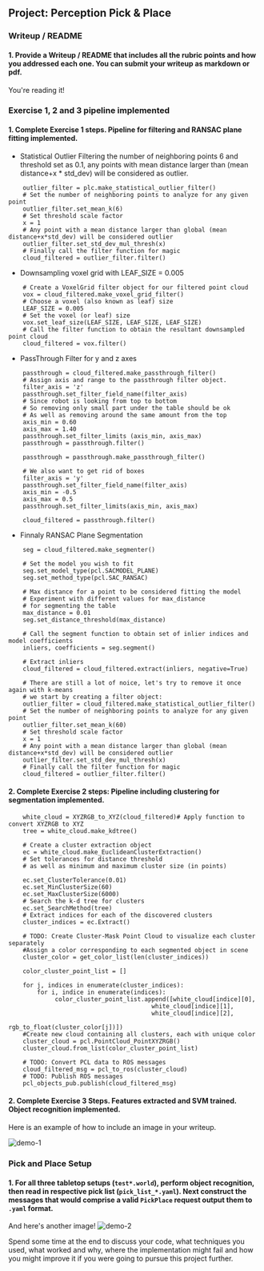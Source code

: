 ## Project: Perception Pick & Place

### Writeup / README

#### 1. Provide a Writeup / README that includes all the rubric points and how you addressed each one.  You can submit your writeup as markdown or pdf.  

You're reading it!

### Exercise 1, 2 and 3 pipeline implemented
#### 1. Complete Exercise 1 steps. Pipeline for filtering and RANSAC plane fitting implemented.

* Statistical Outlier Filtering the number of neighboring points 6 and threshold set as 0.1, any points with mean distance larger than (mean distance+x \* std_dev) will be considered as outlier.
```
    outlier_filter = plc.make_statistical_outlier_filter()
    # Set the number of neighboring points to analyze for any given point
    outlier_filter.set_mean_k(6)
    # Set threshold scale factor
    x = 1
    # Any point with a mean distance larger than global (mean distance+x*std_dev) will be considered outlier
    outlier_filter.set_std_dev_mul_thresh(x)
    # Finally call the filter function for magic
    cloud_filtered = outlier_filter.filter()
```
* Downsampling voxel grid with LEAF_SIZE = 0.005
```
    # Create a VoxelGrid filter object for our filtered point cloud
    vox = cloud_filtered.make_voxel_grid_filter()
    # Choose a voxel (also known as leaf) size
    LEAF_SIZE = 0.005
    # Set the voxel (or leaf) size  
    vox.set_leaf_size(LEAF_SIZE, LEAF_SIZE, LEAF_SIZE)
    # Call the filter function to obtain the resultant downsampled point cloud
    cloud_filtered = vox.filter()
```
* PassThrough Filter for y and z axes
```
    passthrough = cloud_filtered.make_passthrough_filter()
    # Assign axis and range to the passthrough filter object.
    filter_axis = 'z'
    passthrough.set_filter_field_name(filter_axis)
    # Since robot is looking from top to bottom
    # So removing only small part under the table should be ok
    # As well as removing around the same amount from the top
    axis_min = 0.60
    axis_max = 1.40
    passthrough.set_filter_limits (axis_min, axis_max)
    passthrough = passthrough.filter()    

    passthrough = passthrough.make_passthrough_filter()

    # We also want to get rid of boxes
    filter_axis = 'y'
    passthrough.set_filter_field_name(filter_axis)
    axis_min = -0.5
    axis_max = 0.5
    passthrough.set_filter_limits(axis_min, axis_max)
    
    cloud_filtered = passthrough.filter()
```
* Finnaly RANSAC Plane Segmentation
```
    seg = cloud_filtered.make_segmenter()

    # Set the model you wish to fit 
    seg.set_model_type(pcl.SACMODEL_PLANE)
    seg.set_method_type(pcl.SAC_RANSAC)

    # Max distance for a point to be considered fitting the model
    # Experiment with different values for max_distance 
    # for segmenting the table
    max_distance = 0.01
    seg.set_distance_threshold(max_distance)

    # Call the segment function to obtain set of inlier indices and model coefficients
    inliers, coefficients = seg.segment()
    
    # Extract inliers
    cloud_filtered = cloud_filtered.extract(inliers, negative=True)

    # There are still a lot of noice, let's try to remove it once again with k-means
    # we start by creating a filter object: 
    outlier_filter = cloud_filtered.make_statistical_outlier_filter()
    # Set the number of neighboring points to analyze for any given point
    outlier_filter.set_mean_k(60)
    # Set threshold scale factor
    x = 1
    # Any point with a mean distance larger than global (mean distance+x*std_dev) will be considered outlier
    outlier_filter.set_std_dev_mul_thresh(x)
    # Finally call the filter function for magic
    cloud_filtered = outlier_filter.filter()
```
#### 2. Complete Exercise 2 steps: Pipeline including clustering for segmentation implemented.
```
    white_cloud = XYZRGB_to_XYZ(cloud_filtered)# Apply function to convert XYZRGB to XYZ
    tree = white_cloud.make_kdtree()

    # Create a cluster extraction object
    ec = white_cloud.make_EuclideanClusterExtraction()
    # Set tolerances for distance threshold 
    # as well as minimum and maximum cluster size (in points)

    ec.set_ClusterTolerance(0.01)
    ec.set_MinClusterSize(60)
    ec.set_MaxClusterSize(6000)
    # Search the k-d tree for clusters
    ec.set_SearchMethod(tree)
    # Extract indices for each of the discovered clusters
    cluster_indices = ec.Extract()

    # TODO: Create Cluster-Mask Point Cloud to visualize each cluster separately
    #Assign a color corresponding to each segmented object in scene
    cluster_color = get_color_list(len(cluster_indices))

    color_cluster_point_list = []

    for j, indices in enumerate(cluster_indices):
        for i, indice in enumerate(indices):
             color_cluster_point_list.append([white_cloud[indice][0],
                                        white_cloud[indice][1],
                                        white_cloud[indice][2],
                                         rgb_to_float(cluster_color[j])])    
    #Create new cloud containing all clusters, each with unique color
    cluster_cloud = pcl.PointCloud_PointXYZRGB()
    cluster_cloud.from_list(color_cluster_point_list)

    # TODO: Convert PCL data to ROS messages
    cloud_filtered_msg = pcl_to_ros(cluster_cloud)
    # TODO: Publish ROS messages
    pcl_objects_pub.publish(cloud_filtered_msg)
```

#### 2. Complete Exercise 3 Steps.  Features extracted and SVM trained.  Object recognition implemented.
Here is an example of how to include an image in your writeup.

![demo-1](https://user-images.githubusercontent.com/20687560/28748231-46b5b912-7467-11e7-8778-3095172b7b19.png)

### Pick and Place Setup

#### 1. For all three tabletop setups (`test*.world`), perform object recognition, then read in respective pick list (`pick_list_*.yaml`). Next construct the messages that would comprise a valid `PickPlace` request output them to `.yaml` format.

And here's another image! 
![demo-2](https://user-images.githubusercontent.com/20687560/28748286-9f65680e-7468-11e7-83dc-f1a32380b89c.png)

Spend some time at the end to discuss your code, what techniques you used, what worked and why, where the implementation might fail and how you might improve it if you were going to pursue this project further.  



